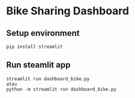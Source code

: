 # Bike Sharing Dashboard 

## Setup environment
```
pip install streamlit
```

## Run steamlit app
```
streamlit run dashboard_bike.py
atau
python -m streamlit run dashboard_bike.py
```


